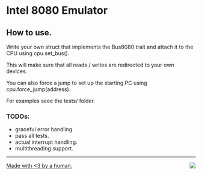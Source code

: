 # Intel 8080 Emulator

## How to use.

Write your own struct that implements the Bus8080 trait and attach it to the CPU using cpu.set_bus().

This will make sure that all reads / writes are redirected to your own devices.

You can also force a jump to set up the starting PC using cpu.force_jump(address).

For examples seee the tests/ folder.

### TODOs:

- graceful error handling.
- pass all tests.
- actual interrupt handling.
- multithreading support.

---

<a href="https://brainmade.org/">
    Made with <3 by a human.
    <img src="https://brainmade.org/88x31-light.png" align="right">
</a>